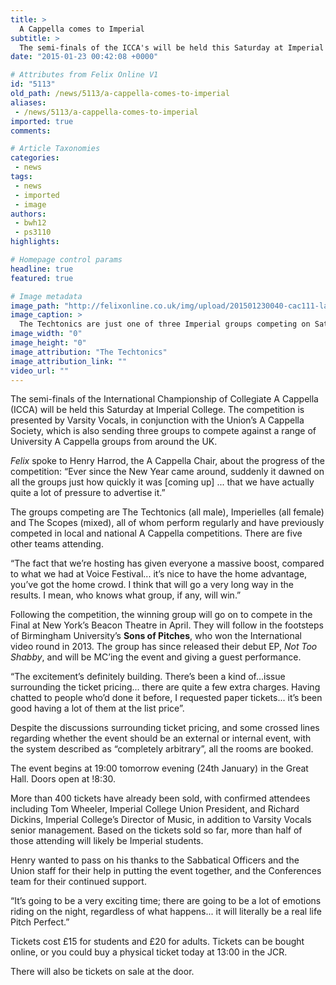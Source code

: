 ```yaml
---
title: >
  A Cappella comes to Imperial
subtitle: >
  The semi-finals of the ICCA's will be held this Saturday at Imperial
date: "2015-01-23 00:42:08 +0000"

# Attributes from Felix Online V1
id: "5113"
old_path: /news/5113/a-cappella-comes-to-imperial
aliases:
 - /news/5113/a-cappella-comes-to-imperial
imported: true
comments:

# Article Taxonomies
categories:
 - news
tags:
 - news
 - imported
 - image
authors:
 - bwh12
 - ps3110
highlights:

# Homepage control params
headline: true
featured: true

# Image metadata
image_path: "http://felixonline.co.uk/img/upload/201501230040-cac111-large-header-novello1-1.jpg"
image_caption: >
  The Techtonics are just one of three Imperial groups competing on Saturday
image_width: "0"
image_height: "0"
image_attribution: "The Techtonics"
image_attribution_link: ""
video_url: ""
---
```


The semi-finals of the International Championship of Collegiate A Cappella (ICCA) will be held this Saturday at Imperial College. The competition is presented by Varsity Vocals, in conjunction with the Union’s A Cappella Society, which is also sending three groups to compete against a range of University A Cappella groups from around the UK.

_Felix_ spoke to Henry Harrod, the A Cappella Chair, about the progress of the competition: “Ever since the New Year came around, suddenly it dawned on all the groups just how quickly it was [coming up] ... that we have actually quite a lot of pressure to advertise it.”

The groups competing are The Techtonics (all male), Imperielles (all female) and The Scopes (mixed), all of whom perform regularly and have previously competed in local and national A Cappella competitions. There are five other teams attending.

“The fact that we’re hosting has given everyone a massive boost, compared to what we had at Voice Festival... it’s nice to have the home advantage, you’ve got the home crowd. I think that will go a very long way in the results. I mean, who knows what group, if any, will win.”

Following the competition, the winning group will go on to compete in the Final at New York’s Beacon Theatre in April. They will follow in the footsteps of Birmingham University’s __Sons of Pitches__, who won the International video round in 2013. The group has since released their debut EP, _Not Too Shabby_, and will be MC’ing the event and giving a guest performance.

“The excitement’s definitely building. There’s been a kind of...issue surrounding the ticket pricing... there are quite a few extra charges. Having chatted to people who’d done it before, I requested paper tickets... it’s been good having a lot of them at the list price”.

Despite the discussions surrounding ticket pricing, and some crossed lines regarding whether the event should be an external or internal event, with the system described as “completely arbitrary”, all the rooms are booked.

The event begins at 19:00 tomorrow evening (24th January) in the Great Hall. Doors open at !8:30.

More than 400 tickets have already been sold, with confirmed attendees including Tom Wheeler, Imperial College Union President, and Richard Dickins, Imperial College’s Director of Music, in addition to Varsity Vocals senior management. Based on the tickets sold so far, more than half of those attending will likely be Imperial students.

Henry wanted to pass on his thanks to the Sabbatical Officers and the Union staff for their help in putting the event together, and the Conferences team for their continued support.

“It’s going to be a very exciting time; there are going to be a lot of emotions riding on the night, regardless of what happens... it will literally be a real life Pitch Perfect.”

Tickets cost £15 for students and £20 for adults. Tickets can be bought online, or you could buy a physical ticket today at 13:00 in the JCR.

There will also be tickets on sale at the door.
